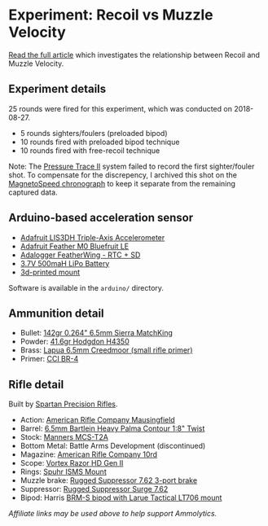 # Experiment: Recoil vs Muzzle Velocity

[Read the full article](https://blog.ammolytics.com/2018-12-12/experiment-recoil-vs-muzzle-velocity.html) which investigates the relationship between Recoil and Muzzle Velocity.

## Experiment details

25 rounds were fired for this experiment, which was conducted on 2018-08-27.

- 5 rounds sighters/foulers (preloaded bipod)
- 10 rounds fired with preloaded bipod technique
- 10 rounds fired with free-recoil technique

Note: The [Pressure Trace II](https://www.shootingsoftware.com/pressure.htm) system failed to record the first sighter/fouler shot. To compensate for the discrepency, I archived this shot on the [MagnetoSpeed chronograph](https://brownells.7eer.net/c/1284526/60594/1625?u=https%3A%2F%2Fwww.brownells.com%2Fshooting-accessories%2Frange-gear%2Fchronographs%2Fmagnetospeed-barrel-mounted-chronograph-prod55606.aspx) to keep it separate from the remaining captured data.

## Arduino-based acceleration sensor

- [Adafruit LIS3DH Triple-Axis Accelerometer](https://www.amazon.com/gp/product/B01BU70B64/ref=as_li_qf_asin_il_tl?ie=UTF8&tag=ammolytics0f-20&creative=9325&linkCode=as2&creativeASIN=B01BU70B64&linkId=e9c352ddd0167d5c759dca3fdacf3b4f)
- [Adafruit Feather M0 Bluefruit LE](https://www.amazon.com/gp/product/B01E1RESIM/ref=as_li_qf_asin_il_tl?ie=UTF8&tag=ammolytics0f-20&creative=9325&linkCode=as2&creativeASIN=B01E1RESIM&linkId=9507195f4dfddf256d968238564249e7)
- [Adalogger FeatherWing - RTC + SD](https://www.amazon.com/gp/product/B01BZRN8B4/ref=as_li_qf_asin_il_tl?ie=UTF8&tag=ammolytics0f-20&creative=9325&linkCode=as2&creativeASIN=B01BZRN8B4&linkId=5eac489f1c000cc92d82123bc90ae135)
- [3.7V 500maH LiPo Battery](https://www.amazon.com/gp/product/B0798DV4BS/ref=as_li_qf_asin_il_tl?ie=UTF8&tag=ammolytics0f-20&creative=9325&linkCode=as2&creativeASIN=B0798DV4BS&linkId=f1c1fc4510ad081c0223ce9a010871f5)
- [3d-printed mount](https://www.thingiverse.com/thing:3343163)

Software is available in the `arduino/` directory.


## Ammunition detail

- Bullet: [142gr 0.264" 6.5mm Sierra MatchKing](https://brownells.7eer.net/c/1284526/60594/1625?u=https%3A%2F%2Fwww.brownells.com%2Freloading%2Fbullets%2Frifle-bullets%2F6-5mm-0-264-142gr-hollow-point-boat-tail-100-box-sku749004963-34270-68520.aspx%3Fsku%3D749004963)
- Powder: [41.6gr Hodgdon H4350](https://brownells.7eer.net/c/1284526/60594/1625?u=https%3A%2F%2Fwww.brownells.com%2Freloading%2Fpowder%2Frifle-powder%2Fhodgdon-powder-h4350-8-lbs-sku749008040-34642-71189.aspx%3Fsku%3D749008040)
- Brass: [Lapua 6.5mm Creedmoor (small rifle primer)](https://brownells.7eer.net/c/1284526/60594/1625?u=https%3A%2F%2Fwww.brownells.com%2Freloading%2Fbrass%2Frifle-brass%2F6-5-creedmoor-brass-prod98328.aspx)
- Primer: [CCI BR-4](https://brownells.7eer.net/c/1284526/60594/1625?u=https%3A%2F%2Fwww.brownells.com%2Freloading%2Fprimers%2Frifle-primers%2Fbr4-small-rifle-benchrest-primers-1-000-box-sku749006109-40211-63472.aspx%3Fsku%3D749006109)


## Rifle detail

Built by [Spartan Precision Rifles](https://spartanrifles.com/).

- Action: [American Rifle Company Mausingfield](https://www.americanrifle.com/product/mausingfield-bolt-action/)
- Barrel: [6.5mm Bartlein Heavy Palma Contour 1:8" Twist]()
- Stock: [Manners MCS-T2A](https://mannersstocks.com/mcs-t2a-6967.html)
- Bottom Metal: Battle Arms Development (discontinued)
- Magazine: [American Rifle Company 10rd](https://www.americanrifle.com/product/arc-mag-10-round-7-62x51-308-win/)
- Scope: [Vortex Razor HD Gen II](https://brownells.7eer.net/c/1284526/60594/1625?u=https%3A%2F%2Fwww.brownells.com%2Foptics-mounting%2Fscopes%2Frifle-scopes%2Frazor-hd-gen-ii-4-5-27x56mm-scope-ffp-ebr-1c-mrad-reticle-prod101355.aspx)
- Rings: [Spuhr ISMS Mount](https://brownells.7eer.net/c/1284526/60594/1625?u=https%3A%2F%2Fwww.brownells.com%2Foptics-mounting%2Frings-mounts-amp-bases%2Fmount-sets%2Fisms-picatinny-mounts-prod54837.aspx)
- Muzzle brake: [Rugged Suppressor 7.62 3-port brake](https://ruggedsuppressors.com/product/7-62-muzzle-brake/)
- Suppressor: [Rugged Suppressor Surge 7.62](https://ruggedsuppressors.com/product/surge-762/)
- Bipod: Harris [BRM-S bipod with Larue Tactical LT706 mount](https://www.larue.com/products/harris-bipod-brm-s-and-lt706-qd-swivel-mount-combo/)


_Affiliate links may be used above to help support Ammolytics._
